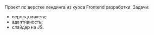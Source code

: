 Проект по верстке лендинга из курса Frontend разработки. 
Задачи:
- верстка макета;
- адаптивность;
- слайдер на JS.
